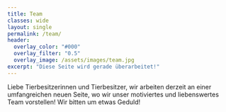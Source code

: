 ```yaml
---
title: Team
classes: wide
layout: single
permalink: /team/
header:
  overlay_color: "#000"
  overlay_filter: "0.5"
  overlay_image: /assets/images/team.jpg
excerpt: "Diese Seite wird gerade überarbeitet!"
---
```


Liebe Tierbesitzerinnen und Tierbesitzer, 
wir arbeiten derzeit an einer umfangreichen neuen Seite, wo wir unser motiviertes und liebenswertes Team vorstellen! Wir bitten um etwas Geduld!

